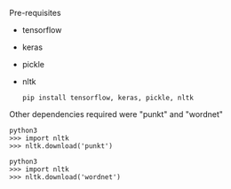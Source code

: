 Pre-requisites 
 - tensorflow
 - keras
 - pickle
 - nltk

   ```
   pip install tensorflow, keras, pickle, nltk
   ```
 Other dependencies required were "punkt" and "wordnet"
   ```
   python3
   >>> import nltk
   >>> nltk.download('punkt')

   python3
   >>> import nltk
   >>> nltk.download('wordnet')
```
